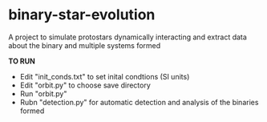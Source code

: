 # binary-star-evolution
A project to simulate protostars dynamically interacting and extract data about the binary and multiple systems formed

<strong> TO RUN </strong>
<ul>
  <li> Edit "init_conds.txt" to set inital condtions (SI units) </li>
  
  <li> Edit "orbit.py" to choose save directory </li>
  
  <li> Run "orbit.py" </li>
  
  <li> Rubn "detection.py" for automatic detection and analysis of the binaries formed</li>
</ul>
